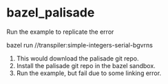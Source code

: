# bazel_palisade


Run the example to replicate the error 


bazel run //transpiler:simple-integers-serial-bgvrns

1) This would download the palisade git repo.
2) Install the palisade git repo in the bazel sandbox.
3) Run the example, but fail due to some linking error.
